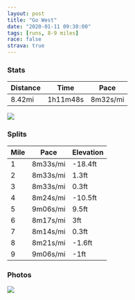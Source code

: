 ```yaml
---
layout: post
title: "Go West"
date: "2020-01-11 09:30:00"
tags: [runs, 8-9 miles]
race: false
strava: true
---
```


### Stats

| Distance | Time | Pace |
|----------|------|------|
|8.42mi|1h11m48s|8m32s/mi|

<img src='https://maps.googleapis.com/maps/api/staticmap?maptype=roadmap&path=enc:skwwFngtbMCL@PLVdAh@rBhBdAf@HLFNARO\}AfB]f@Yh@iAxCG\?RRp@LXhB~@|A~@hAb@t@t@rAbAv@f@p@n@HL?L]PQf@@PHJr@^h@RbDl@`AZvEhAl@JlA`@nCh@nCUrAHZIvAeA`@M^EtB@pAN~@AnC^rAQdCEPJTXNLbCn@tBHd@ExATn@Eh@`@tAd@`Dd@FDPTNHt@NfAFp@j@XRn@Lz@\z@TtIf@bBArAPnBJ|BGtDJhBJhAPdBHtBXhBJlBDdEF`BPnCB`CVxCDzBPpB@pDd@l@BtB\lBNrCd@hE\pCf@dBLzB~@~@PXLJCTWVCtCVdARfBNHDFTBr@A|@MfAMhCStAQ`CCnBDRJHnFl@t@BjARfBH`BZpBDxAP`APJEV]d@KJIN]b@}AR]RKX?tBZjA@l@PHTAh@GVSr@ATHj@^p@HFPDlCXnBh@j@@r@Jb@@jCf@xDd@RINSPg@Hg@Tg@PQPAh@Lv@b@lAd@RVd@dAJNLJPDx@Bp@ZPB~BY^OVUJODQFu@AWWaAOOIDe@~@MJk@^}@fAg@z@QJYBa@IUMKMIi@c@_ASSiAuA_Ak@M@UV[d@Sd@_@f@O\GFGBYGc@U{A[qCC]Me@]SGg@Bo@Eq@BkBu@aAMYU]i@GW@m@CQIY?_@IGiBqBMIKB[d@QHKLSf@i@`Aa@|@ETGh@CFGDc@G_@@m@Wu@MQM]y@OKW@yAR[A]Qa@_@}@[a@Iu@AgBM_AFeAGyADg@CMGCSXsCXuB@[Ei@@y@LiAL_BASEKUYi@YkBWoA[kAI]Ic@PW@oBYUO_@o@]_@OI{@?w@KYBm@PS?}@OkAIu@UWE_CSgAAeEu@eDSi@K_AI}FQu@DyBA{BD{AOsA_@}@Ei@MkEUaC?eAEi@Gm@Ye@LU?oAQ_@BwAGy@BuAMaEEiASq@@s@S_BFiDEoAGyA]_Bq@k@o@c@UgAKwA[a@?yBQgAYgD]g@KqAg@}@?cAGo@e@m@o@YMc@Ns@M_@BcBI}@L}Ce@}@Bw@K_BFa@RAGHe@CcAEOeAuAy@i@_@i@Sc@q@MIEm@aASOgBs@a@EYYYQ{A{AQKi@KYKsAkAw@qA_Aw@UIg@FMq@Uq@UWG@CJAOOUAUBi@?e@&key=AIzaSyC1MId7bFpkLXNAaYhBSTb8jLyiSqzbDtM&size=800x800&markers=color:yellow|label:S|40.75722,-74.00072&markers=color:green|label:F|40.75364999999997,-74.0024700000001'>

### Splits

| Mile | Pace | Elevation |
|------|------|-----------|
|1|8m33s/mi|-18.4ft|
|2|8m33s/mi|1.3ft|
|3|8m33s/mi|0.3ft|
|4|8m24s/mi|-10.5ft|
|5|9m06s/mi|9.5ft|
|6|8m17s/mi|3ft|
|7|8m14s/mi|0.3ft|
|8|8m21s/mi|-1.6ft|
|9|9m06s/mi|-1ft|

### Photos
<img src='https://dgtzuqphqg23d.cloudfront.net/om64YdI8NQHNxDbzDUiHNETJ2Qpb1QuXApZBaiMM_WY-576x768.jpg'>
